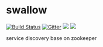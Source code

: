 # swallow

[![Build Status](https://travis-ci.org/luocheng812/swallow.svg?branch=master)](https://travis-ci.org/luocheng812/swallow) [![Gitter](https://badges.gitter.im/JoinChat.svg)](https://gitter.im/luocheng812/swallow) ![](https://img.shields.io/badge/language-go-blue.svg) ![](https://img.shields.io/badge/license-MIT-000000.svg)



service discovery base on zookeeper
